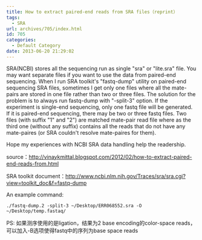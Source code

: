```yaml
---
title: How to extract paired-end reads from SRA files（reprint）
tags:
  - SRA
url: archives/705/index.html
id: 705
categories:
  - Default Category
date: 2013-06-20 21:29:02
---
```


SRA(NCBI) stores all the sequencing run as single "sra" or "lite.sra" file. You may want separate files if you want to use the data from paired-end sequencing. When I run SRA toolkit's "fastq-dump" utility on paired-end sequencing SRA files, sometimes I get only one files where all the mate-pairs are stored in one file rather than two or three files. The solution for the problem is to always run fastq-dump with "-split-3" option. If the experiment is single-end sequencing, only one fastq file will be generated. If it is paired-end sequencing, there may be two or three fastq files. Two files (with suffix "1" and "2") are matched mate-pair read file where as the third one (without any suffix) contains all the reads that do not have any mate-paires (or SRA couldn't resolve mate-paires for them).

Hope my experiences with NCBI SRA data handling help the readership.

source：[http://vinaykmittal.blogspot.com/2012/02/how-to-extract-paired-end-reads-from.html ](http://vinaykmittal.blogspot.com/2012/02/how-to-extract-paired-end-reads-from.html)

SRA toolkit document：[http://www.ncbi.nlm.nih.gov/Traces/sra/sra.cgi?view=toolkit_doc&f=fastq-dump ](http://www.ncbi.nlm.nih.gov/Traces/sra/sra.cgi?view=toolkit_doc&f=fastq-dump)

An example command:

`./fastq-dump.2 -split-3 ~/Desktop/ERR068552.sra -O ~/Desktop/temp.fastaq/`

PS: 如果测序使用的是ligation，结果为2 base encoding的color-space reads，可以加入-B选项使得fastq中的序列为base space reads

